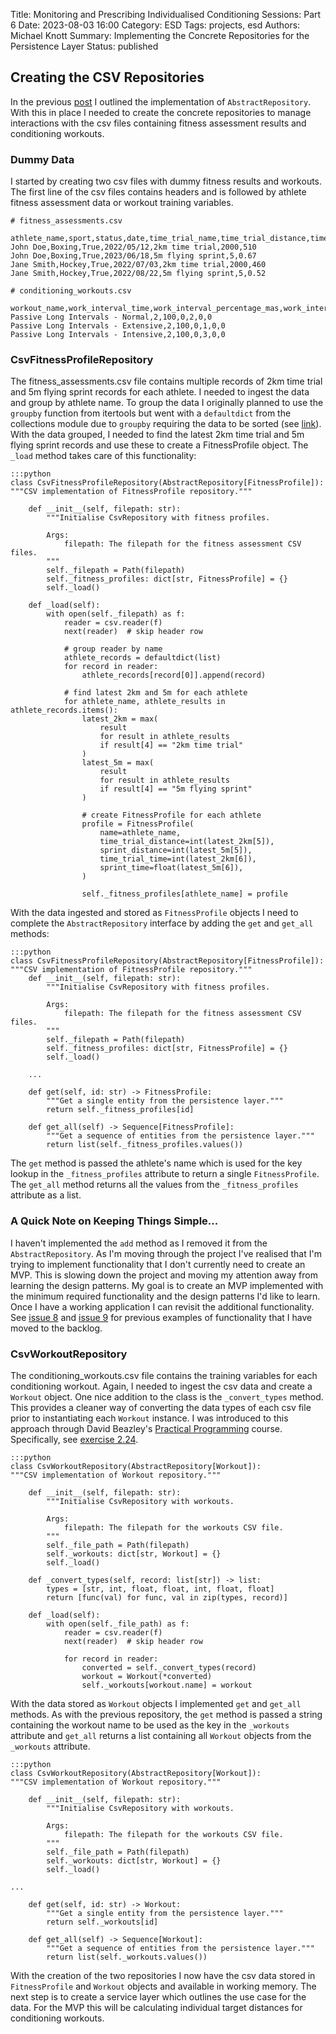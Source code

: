 Title: Monitoring and Prescribing Individualised Conditioning Sessions: Part 6
Date: 2023-08-03 16:00
Category: ESD
Tags: projects, esd
Authors: Michael Knott
Summary: Implementing the Concrete Repositories for the Persistence Layer
Status: published

## Creating the CSV Repositories

In the previous [post](https://michaelwknott.github.io/monitoring-and-prescribing-individualised-conditioning-sessions-part-5.html) I outlined the implementation of `AbstractRepository`. With this in place I needed to create the concrete repositories to manage interactions with the csv files containing fitness assessment results and conditioning workouts.

### Dummy Data

I started by creating two csv files with dummy fitness results and workouts. The first line of the csv files contains headers and is followed by athlete fitness assessment data or workout training variables.

    # fitness_assessments.csv

    athlete_name,sport,status,date,time_trial_name,time_trial_distance,time_trial_time
    John Doe,Boxing,True,2022/05/12,2km time trial,2000,510
    John Doe,Boxing,True,2023/06/18,5m flying sprint,5,0.67
    Jane Smith,Hockey,True,2022/07/03,2km time trial,2000,460
    Jane Smith,Hockey,True,2022/08/22,5m flying sprint,5,0.52

    # conditioning_workouts.csv

    workout_name,work_interval_time,work_interval_percentage_mas,work_interval_percentage_asr,rest_interval_time,rest_interval_percentage_mas,rest_interval_percentage_asr
    Passive Long Intervals - Normal,2,100,0,2,0,0
    Passive Long Intervals - Extensive,2,100,0,1,0,0
    Passive Long Intervals - Intensive,2,100,0,3,0,0

### CsvFitnessProfileRepository

The fitness_assessments.csv file contains multiple records of 2km time trial and 5m flying sprint records for each athlete. I needed to ingest the data and group by athlete name. To group the data I originally planned to use the `groupby` function from itertools but went with a `defaultdict` from the collections module due to `groupby` requiring the data to be sorted (see [link](https://michaelwknott.github.io/grouping-data-using-itertools-groupby.html)). With the data grouped, I needed to find the latest 2km time trial and 5m flying sprint records and use these to create a FitnessProfile object. The `_load` method takes care of this functionality:

    :::python
    class CsvFitnessProfileRepository(AbstractRepository[FitnessProfile]):
    """CSV implementation of FitnessProfile repository."""

        def __init__(self, filepath: str):
            """Initialise CsvRepository with fitness profiles.

            Args:
                filepath: The filepath for the fitness assessment CSV files.
            """
            self._filepath = Path(filepath)
            self._fitness_profiles: dict[str, FitnessProfile] = {}
            self._load()

        def _load(self):
            with open(self._filepath) as f:
                reader = csv.reader(f)
                next(reader)  # skip header row

                # group reader by name
                athlete_records = defaultdict(list)
                for record in reader:
                    athlete_records[record[0]].append(record)

                # find latest 2km and 5m for each athlete
                for athlete_name, athlete_results in athlete_records.items():
                    latest_2km = max(
                        result
                        for result in athlete_results
                        if result[4] == "2km time trial"
                    )
                    latest_5m = max(
                        result
                        for result in athlete_results
                        if result[4] == "5m flying sprint"
                    )

                    # create FitnessProfile for each athlete
                    profile = FitnessProfile(
                        name=athlete_name,
                        time_trial_distance=int(latest_2km[5]),
                        sprint_distance=int(latest_5m[5]),
                        time_trial_time=int(latest_2km[6]),
                        sprint_time=float(latest_5m[6]),
                    )

                    self._fitness_profiles[athlete_name] = profile

With the data ingested and stored as `FitnessProfile` objects I need to complete the `AbstractRepository` interface by adding the `get` and `get_all` methods:

    :::python
    class CsvFitnessProfileRepository(AbstractRepository[FitnessProfile]):
    """CSV implementation of FitnessProfile repository."""
        def __init__(self, filepath: str):
            """Initialise CsvRepository with fitness profiles.

            Args:
                filepath: The filepath for the fitness assessment CSV files.
            """
            self._filepath = Path(filepath)
            self._fitness_profiles: dict[str, FitnessProfile] = {}
            self._load()

        ...
        
        def get(self, id: str) -> FitnessProfile:
            """Get a single entity from the persistence layer."""
            return self._fitness_profiles[id]

        def get_all(self) -> Sequence[FitnessProfile]:
            """Get a sequence of entities from the persistence layer."""
            return list(self._fitness_profiles.values())

The `get` method is passed the athlete's name which is used for the key lookup in the `_fitness_profiles` attribute to return a single `FitnessProfile`. The `get_all` method returns all the values from the `_fitness_profiles` attribute as a list.

### A Quick Note on Keeping Things Simple...

I haven't implemented the `add` method as I removed it from the `AbstractRepository`. As I'm moving through the project I've realised that I'm trying to implement functionality that I don't currently need to create an MVP. This is slowing down the project and moving my attention away from learning the design patterns. My goal is to create an MVP implemented with the minimum required functionality and the design patterns I'd like to learn. Once I have a working application I can revisit the additional functionality. See [issue 8](https://github.com/michaelwknott/esd/issues/8) and [issue 9](https://github.com/michaelwknott/esd/issues/9) for previous examples of functionality that I have moved to the backlog.

### CsvWorkoutRepository

The conditioning_workouts.csv file contains the training variables for each conditioning workout. Again, I needed to ingest the csv data and create a `Workout` object. One nice addition to the class is the `_convert_types` method. This provides a cleaner way of converting the data types of each csv file prior to instantiating each `Workout` instance. I was introduced to this approach through David Beazley's [Practical Programming](https://dabeaz-course.github.io/practical-python/Notes/Contents.html) course. Specifically, see [exercise 2.24](https://dabeaz-course.github.io/practical-python/Notes/02_Working_with_data/07_Objects.html).

    :::python
    class CsvWorkoutRepository(AbstractRepository[Workout]):
    """CSV implementation of Workout repository."""

        def __init__(self, filepath: str):
            """Initialise CsvRepository with workouts.

            Args:
                filepath: The filepath for the workouts CSV file.
            """
            self._file_path = Path(filepath)
            self._workouts: dict[str, Workout] = {}
            self._load()

        def _convert_types(self, record: list[str]) -> list:
            types = [str, int, float, float, int, float, float]
            return [func(val) for func, val in zip(types, record)]

        def _load(self):
            with open(self._file_path) as f:
                reader = csv.reader(f)
                next(reader)  # skip header row

                for record in reader:
                    converted = self._convert_types(record)
                    workout = Workout(*converted)
                    self._workouts[workout.name] = workout

With the data stored as `Workout` objects I implemented `get` and `get_all` methods. As with the previous repository, the `get` method is passed a string containing the workout name to be used as the key in the `_workouts` attribute and `get_all` returns a list containing all `Workout` objects from the `_workouts` attribute.

    :::python
    class CsvWorkoutRepository(AbstractRepository[Workout]):
    """CSV implementation of Workout repository."""

        def __init__(self, filepath: str):
            """Initialise CsvRepository with workouts.

            Args:
                filepath: The filepath for the workouts CSV file.
            """
            self._file_path = Path(filepath)
            self._workouts: dict[str, Workout] = {}
            self._load()
    
    ...

        def get(self, id: str) -> Workout:
            """Get a single entity from the persistence layer."""
            return self._workouts[id]

        def get_all(self) -> Sequence[Workout]:
            """Get a sequence of entities from the persistence layer."""
            return list(self._workouts.values())


With the creation of the two repositories I now have the csv data stored in `FitnessProfile` and `Workout` objects and available in working memory. The next step is to create a service layer which outlines the use case for the data. For the MVP this will be calculating individual target distances for conditioning workouts.